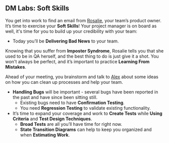 ## **DM Labs: Soft Skills**

You get into work to find an email from
[Rosalie](../../../personas/Rosalie.html), your team’s product owner. It’s time
to exercise your **Soft Skills**! Your project manager is on board as well, it's
time for you to build up your credibility with your team:

- Today you’ll be **Delivering Bad News** to your team.

Knowing that you suffer from **Imposter Syndrome**, Rosalie tells you that she
used to be in QA herself, and the best thing to do is just give it a shot. You
won't always be perfect, and it’s important to practice **Learning From
Mistakes**.

Ahead of your meeting, you brainstorm and talk to
[Alex](../../../personas/Alex.html) about some ideas on how you can clean up
processes and help your team.

- **Handling Bugs** will be important - several bugs have been reported in the
  past and have since been sitting still.
  - Existing bugs need to have **Confirmation Testing**.
  - You need **Regression Testing** to validate existing functionality.
- It’s time to expand your coverage and work to **Create Tests** while **Using
  Criteria** and **Test Design Techniques**.
  - **Broad Tests** are all you’ll have time for right now.
  - **State Transition Diagrams** can help to keep you organized and when
    **Estimating Work**.
